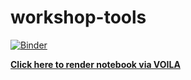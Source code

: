 # workshop-tools

[![Binder](https://mybinder.org/badge_logo.svg)](https://mybinder.org/v2/gh/sateeshperi/workshop-tools.git/main?urlpath=lab)

**[Click here to render notebook via VOILA](https://mybinder.org/v2/gh/sateeshperi/workshop-tools/main?urlpath=voila%2Frender%2FLearning_Outcomes_Builder.ipynb)**
